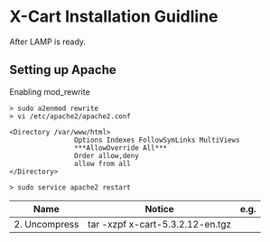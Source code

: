 # X-Cart Installation Guidline

After LAMP is ready.

## Setting up Apache

Enabling mod_rewrite
```
> sudo a2enmod rewrite
> vi /etc/apache2/apache2.conf

<Directory /var/www/html>
                Options Indexes FollowSymLinks MultiViews
                ***AllowOverride All***
                Order allow,deny
                allow from all
</Directory>

> sudo service apache2 restart
```


|Name|Notice|e.g.|
|---|---|---|
|2. Uncompress|tar -xzpf x-cart-5.3.2.12-en.tgz|
